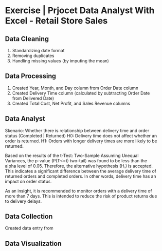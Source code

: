 # Exercise | Prjocet Data Analyst With Excel - Retail Store Sales

## Data Cleaning
1. Standardizing date format
2. Removing duplicates
3. Handling missing values (by imputing the mean)

## Data Processing
1. Created Year, Month, and Day column from Order Date column
2. Created Delivery Time column (calculated by subtracting Order Date from Delivered Date)
3. Created Total Cost, Net Profit, and Sales Revenue columns

## Data Analyst
Skenario: Whether there is relationship between delivery time and order status (Completed | Returned)
H0: Delivery time does not affect whether an order is returned.
H1: Orders with longer delivery times are more likely to be returned.

Based on the results of the t-Test: Two-Sample Assuming Unequal Variances, the p-value (P(T<=t) two-tail) was found to be less than the alpha level of 0.05. 
Therefore, the alternative hypothesis (H₁) is accepted. This indicates a significant difference between the average delivery time of returned orders and completed orders.
In other words, delivery time has an impact on order status.

As an insight, it is recommended to monitor orders with a delivery time of more than 7 days. This is intended to reduce the risk of product returns due to delivery delays.

## Data Collection
Created data entry from

## Data Visualization


